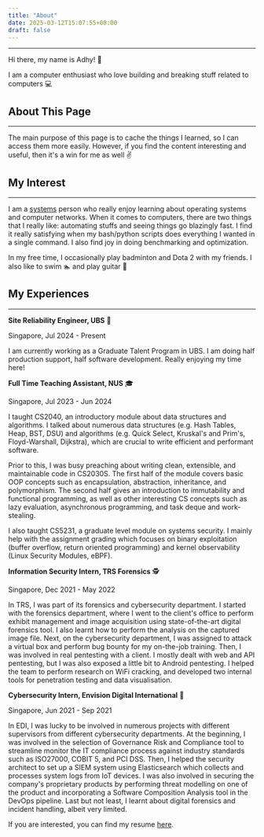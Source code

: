 ```yaml
---
title: "About"
date: 2025-03-12T15:07:55+08:00
draft: false
---
```


---

Hi there, my name is Adhy! :wave:

I am a computer enthusiast who love building and breaking stuff related to computers :computer:

## About This Page

---

The main purpose of this page is to cache the things I learned, so I can access them more easily. However, if you find the content interesting and useful, then it's a win for me as well :v:

## My Interest

---
I am a [systems](https://en.wikipedia.org/wiki/Systems_programming) person who really enjoy learning about operating systems and computer networks. When it comes to computers, there are two things that I really like: automating stuffs and seeing things go blazingly fast. I find it really satisfying when my bash/python scripts does everything I wanted in a single command. I also find joy in doing benchmarking and optimization.

In my free time, I occasionally play badminton and Dota 2 with my friends. I also like to swim :swimmer: and play guitar :guitar:

## My Experiences

---
**Site Reliability Engineer, UBS** :key:

Singapore, Jul 2024 - Present

I am currently working as a Graduate Talent Program in UBS. I am doing half production support, half software development. Really enjoying my time here!

**Full Time Teaching Assistant, NUS** :mortar_board:

Singapore, Jul 2023 - Jun 2024

I taught CS2040, an introductory module about data structures and algorithms. I talked about numerous data structures (e.g. Hash Tables, Heap, BST, DSU) and algorithms (e.g. Quick Select, Kruskal's and Prim's, Floyd-Warshall, Dijkstra), which are crucial to write efficient and performant software.

Prior to this, I was busy preaching about writing clean, extensible, and maintainable code in CS2030S. The first half of the module covers basic OOP concepts such as encapsulation, abstraction, inheritance, and polymorphism. The second half gives an introduction to immutability and functional programming, as well as other interesting CS concepts such as lazy evaluation, asynchronous programming, and task deque and work-stealing.

I also taught CS5231, a graduate level module on systems security. I mainly help with the assignment grading which focuses on binary exploitation (buffer overflow, return oriented programming) and kernel observability (Linux Security Modules, eBPF).

**Information Security Intern, TRS Forensics** :detective:

Singapore, Dec 2021 - May 2022

In TRS, I was part of its forensics and cybersecurity department. I started with the forensics department, where I went to the client's office to perform exhibit management and image acquisition using state-of-the-art digital forensics tool. I also learnt how to perform the analysis on the captured image file. Next, on the cybersecurity department, I was assigned to attack a virtual box and perform bug bounty for my on-the-job training. Then, I was involved in real pentesting with a client. I mostly dealt with web and API pentesting, but I was also exposed a little bit to Android pentesting. I helped the team to perform research on WiFi cracking, and developed two internal tools for penetration testing and data visualisation.

**Cybersecurity Intern, Envision Digital International** :battery:

Singapore, Jun 2021 - Sep 2021

In EDI, I was lucky to be involved in numerous projects with different supervisors from different cybersecurity departments. At the beginning, I was involved in the selection of Governance Risk and Compliance tool to streamline monitor the IT compliance process against industry standards such as ISO27000, COBIT 5, and PCI DSS. Then, I helped the security architect to set up a SIEM system using Elasticsearch which collects and processes system logs from IoT devices. I was also involved in securing the company's proprietary products by performing threat modelling on one of the product and incorporating a Software Composition Analysis tool in the DevOps pipeline. Last but not least, I learnt about digital forensics and incident handling, albeit very limited.

If you are interested, you can find my resume [here](/resume.pdf).
